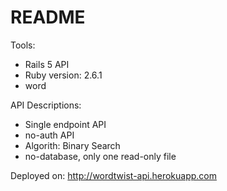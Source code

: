 # README

Tools:
  - Rails 5 API
  - Ruby version: 2.6.1
  - word

API Descriptions:
  - Single endpoint API 
  - no-auth API
  - Algorith: Binary Search
  - no-database, only one read-only file

Deployed on: http://wordtwist-api.herokuapp.com
 

